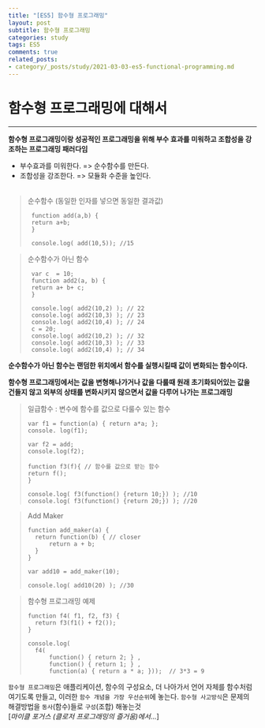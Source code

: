 ```yaml
---
title: "[ES5] 함수형 프로그래밍"
layout: post
subtitle: 함수형 프로그래밍
categories: study
tags: ES5
comments: true
related_posts:
- category/_posts/study/2021-03-03-es5-functional-programming.md
---
```


# 함수형 프로그래밍에 대해서
---
**함수형 프로그래밍이랑 성공적인 프로그래밍을 위해 부수 효과를 미워하고 조합성을 강조하는 프로그래밍 패러다임**
* 부수효과를 미워한다. => 순수함수를 만든다.
* 조합성을 강조한다. => 모듈화 수준을 높인다.
<br><br>


> 순수함수 (동일한 인자를 넣으면 동일한 결과값)
>  
> ```
>  function add(a,b) {
>  return a+b;
>  }
>  
>  console.log( add(10,5)); //15
> ```
 
>  순수함수가 아닌 함수
>  
> ```
>  var c  = 10;
>  function add2(a, b) {
>  return a+ b+ c;
>  }
>  
>  console.log( add2(10,2) ); // 22
>  console.log( add2(10,3) ); // 23
>  console.log( add2(10,4) ); // 24
>  c = 20;
>  console.log( add2(10,2) ); // 32
>  console.log( add2(10,3) ); // 33
>  console.log( add2(10,4) ); // 34
> ```

**순수함수가 아닌 함수는 랜덤한 위치에서 함수를 실행시킬때 값이 변화되는 함수이다.**
 
**함수형 프로그래밍에서는 값을 변형해나가거나 값을 다룰때 원래 초기화되어있는 값을 건들지 않고 외부의 상태를 변화시키지 않으면서 값을 다루어 나가는 프로그래밍**

> 일급함수 : 변수에 함수를 값으로 다룰수 있는 함수
> 
> ```
> var f1 = function(a) { return a*a; };
> console. log(f1);
> ```
> 
> ```
> var f2 = add;
> console.log(f2);
> ```
> 
> ```
> function f3(f){ // 함수를 값으로 받는 함수
> return f();
> }
> 
> console.log( f3(function() {return 10;}) ); //10
> console.log( f3(function() {return 20;}) ); //20
> ```

> Add Maker
> ```
> function add_maker(a) {
> 	return function(b) { // closer
> 		return a + b;
> 	}
> }
> 
> var add10 = add_maker(10);
> 
> console.log( add10(20) ); //30
> ```

> 함수형 프로그래밍 예제
> 
> ```
> function f4( f1, f2, f3) {
> 	return f3(f1() + f2());
> }
> 
> console.log(
> 	f4(
> 		function() { return 2; } ,
> 		function() { return 1; } ,
> 		function(a) { return a * a; }));  // 3*3 = 9
> ```

`함수형 프로그래밍`은 애플리케이션, 함수의 구성요소, 더 나아가서 언어 자체를 함수처럼 여기도록 만들고, 이러한 `함수 개념을 가장 우선순위`에 놓는다.
`함수형 사고방식`은 문제의 해결방법을 `동사`(함수)들로 `구성`(조합) 해놓는것  
[*마이클 포거스 (클로저 프로그래밍의 즐거움)에서...*]
